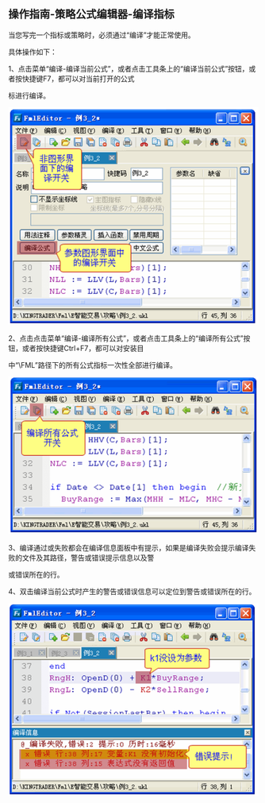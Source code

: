## 操作指南-策略公式编辑器-编译指标

当您写完一个指标或策略时，必须通过“编译”才能正常使用。

具体操作如下：

1、点击菜单“编译-编译当前公式”，或者点击工具条上的“编译当前公式”按钮，或者按快捷键F7，都可以对当前打开的公式

标进行编译。

![blob.png ](/assets/17831.png)

2、点击点击菜单“编译-编译所有公式”，或者点击工具条上的“编译所有公式”按钮，或者按快捷键Ctrl+F7，都可以对安装目

中“\FML”路径下的所有公式指标一次性全部进行编译。

![blob.png ](/assets/17832.png)

3、编译通过或失败都会在编译信息面板中有提示，如果是编译失败会提示编译失败的文件及其路径，警告或错误提示信息以及警

或错误所在的行。

4、双击编译当前公式时产生的警告或错误信息可以定位到警告或错误所在的行。

![blob.png ](/assets/17833.png)


